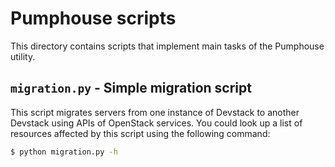 # Pumphouse scripts

This directory contains scripts that implement main tasks of the Pumphouse
utility.

## `migration.py` - Simple migration script

This script migrates servers from one instance of Devstack to another Devstack
using APIs of OpenStack services. You could look up a list of resources affected
by this script using the following command:

```sh
$ python migration.py -h
```
